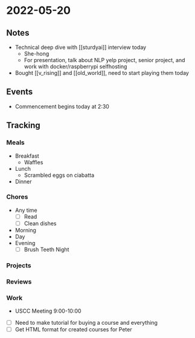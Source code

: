 # 2022-05-20
## Notes
- Technical deep dive with [[sturdyai]] interview today
	- She-hong
	- For presentation, talk about NLP yelp project, senior project, and work with docker/raspberrypi selfhosting
- Bought [[v_rising]] and [[old_world]], need to start playing them today

## Events
- Commencement begins today at 2:30

## Tracking
### Meals
- Breakfast
	- Waffles
- Lunch
	- Scrambled eggs on ciabatta
- Dinner

### Chores
- Any time
	- [ ] Read
	- [ ] Clean dishes
- Morning
- Day
- Evening
	- [ ] Brush Teeth Night

### Projects

### Reviews

### Work
- USCC Meeting 9:00-10:00
- [ ] Need to make tutorial for buying a course and everything
- [ ] Get HTML format for created courses for Peter
